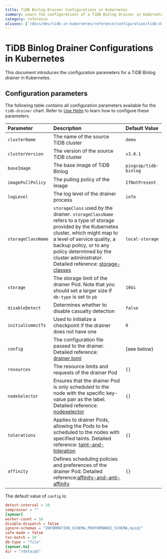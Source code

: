 ```yaml
---
title: TiDB Binlog Drainer Configurations in Kubernetes
summary: Learn the configurations of a TiDB Binlog Drainer in Kubernetes.
category: reference
aliases: ['/docs/dev/tidb-in-kubernetes/reference/configuration/tidb-drainer/','/docs/v3.1/tidb-in-kubernetes/reference/configuration/tidb-drainer/','/docs/v3.0/tidb-in-kubernetes/reference/configuration/tidb-drainer/']
---
```


# TiDB Binlog Drainer Configurations in Kubernetes

This document introduces the configuration parameters for a TiDB Binlog drainer in Kubernetes.

## Configuration parameters

The following table contains all configuration parameters available for the `tidb-drainer` chart.  Refer to [Use Helm](tidb-toolkit.md#use-helm) to learn how to configure these parameters.

| Parameter | Description | Default Value |
| :----- | :---- | :----- |
| `clusterName` | The name of the source TiDB cluster | `demo` |
| `clusterVersion` | The version of the source TiDB cluster | `v3.0.1` |
| `baseImage` | The base image of TiDB Binlog | `pingcap/tidb-binlog` |
| `imagePullPolicy` | The pulling policy of the image | `IfNotPresent` |
| `logLevel` | The log level of the drainer process | `info` |
| `storageClassName` | `storageClass` used by the drainer. `storageClassName` refers to a type of storage provided by the Kubernetes cluster, which might map to a level of service quality, a backup policy, or to any policy determined by the cluster administrator. Detailed reference: [storage-classes](https://kubernetes.io/docs/concepts/storage/storage-classes) | `local-storage` |
| `storage` | The storage limit of the drainer Pod. Note that you should set a larger size if `db-type` is set to `pb` | `10Gi` |
| `disableDetect` |  Determines whether to disable casualty detection | `false` |
| `initialCommitTs` |  Used to initialize a checkpoint if the drainer does not have one | `0` |
| `config` | The configuration file passed to the drainer. Detailed reference: [drainer.toml](https://github.com/pingcap/tidb-binlog/blob/master/cmd/drainer/drainer.toml) | (see below) |
| `resources` | The resource limits and requests of the drainer Pod | `{}` |
| `nodeSelector` | Ensures that the drainer Pod is only scheduled to the node with the specific key-value pair as the label. Detailed reference: [nodeselector](https://kubernetes.io/docs/concepts/scheduling-eviction/assign-pod-node/#nodeselector) | `{}` |
| `tolerations` | Applies to drainer Pods, allowing the Pods to be scheduled to the nodes with specified taints. Detailed reference: [taint-and-toleration](https://kubernetes.io/docs/concepts/configuration/taint-and-toleration) | `{}` |
| `affinity` | Defines scheduling policies and preferences of the drainer Pod. Detailed reference:[affinity-and-anti-affinity](https://kubernetes.io/docs/concepts/configuration/assign-Pod-node/#affinity-and-anti-affinity) | `{}` |

The default value of `config` is:

```toml
detect-interval = 10
compressor = ""
[syncer]
worker-count = 16
disable-dispatch = false
ignore-schemas = "INFORMATION_SCHEMA,PERFORMANCE_SCHEMA,mysql"
safe-mode = false
txn-batch = 20
db-type = "file"
[syncer.to]
dir = "/data/pb"
```
